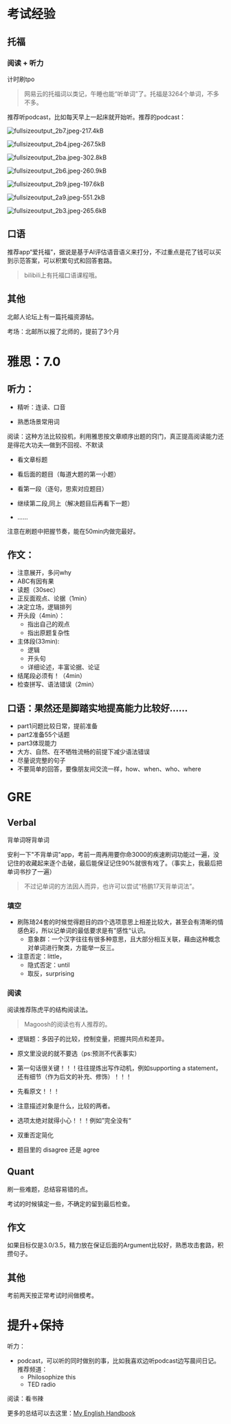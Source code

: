 # 考试经验

## 托福 

### 阅读 + 听力

计时刷tpo

 > 网易云的托福词以类记，午睡也能“听单词”了。托福是3264个单词，不多不多。

 推荐听podcast，比如每天早上一起床就开始听。推荐的podcast：

 ![fullsizeoutput_2b7.jpeg-217.4kB][2]

 ![fullsizeoutput_2b4.jpeg-267.5kB][3]

 ![fullsizeoutput_2ba.jpeg-302.8kB][4]

 ![fullsizeoutput_2b6.jpeg-260.9kB][5]

 ![fullsizeoutput_2b9.jpeg-197.6kB][6]

 ![fullsizeoutput_2a9.jpeg-551.2kB][7]

![fullsizeoutput_2b3.jpeg-265.6kB][8]

## 口语

推荐app“爱托福”，据说是基于AI评估语音语义来打分，不过重点是花了钱可以买到示范答案，可以积累句式和回答套路。

> bilibili上有托福口语课程哦。

## 其他

北邮人论坛上有一篇托福资源帖。

考场：北邮所以报了北师的，提前了3个月

# 雅思：7.0

## 听力：

- 精听：连读、口音

- 熟悉场景常用词

阅读：这种方法比较投机，利用雅思按文章顺序出题的窍门，真正提高阅读能力还是得花大功夫—做到不回视、不默读

- 看文章标题

- 看后面的题目（每道大题的第一小题）

- 看第一段（逐句，思索对应题目）

- 继续第二段,同上（解决题目后再看下一题）
- ……

注意在刷题中把握节奏，能在50min内做完最好。

## 作文：

- 注意展开，多问why
- ABC有因有果
- 读题（30sec）
- 正反面观点、论据（1min）
- 决定立场，逻辑排列
- 开头段（4min）：
    - 指出自己的观点
    - 指出原题复杂性
- 主体段(33min):
    - 逻辑
    - 开头句
    - 详细论述，丰富论据、论证
- 结尾段必须有！（4min）
- 检查拼写、语法错误（2min）

## 口语：果然还是脚踏实地提高能力比较好……

- part1问题比较日常，提前准备
- part2准备55个话题
- part3体现能力
- 大方、自然、在不牺牲流畅的前提下减少语法错误
- 尽量说完整的句子
- 不要简单的回答，要像朋友间交流一样，how、when、who、where

# GRE

## Verbal

背单词呀背单词

安利一下"不背单词"app，考前一周再用要你命3000的疾速刷词功能过一遍，没记住的收藏起来逐个击破，最后能保证记住90%就很有戏了。（事实上，我最后把单词书抄了一遍）

> 不过记单词的方法因人而异，也许可以尝试“杨鹏17天背单词法”。

### 填空

- 刷陈琦24套的时候觉得题目的四个选项意思上相差比较大，甚至会有清晰的情感色彩，所以记单词的最低要求是有”感性“认识。
    - 意象群：一个汉字往往有很多种意思，且大部分相互关联，藉由这种概念对单词进行聚类，方能举一反三。
- 注意否定：little，
    - 隐式否定：until
    - 取反，surprising

### 阅读

阅读推荐陈虎平的结构阅读法。

> Magoosh的阅读也有人推荐的。

- 逻辑题：多因子的比较，控制变量，把握共同点和差异。

- 原文里没说的就不要选（ps:预测不代表事实）

- 第一句话很关键！！！往往提炼出写作动机，例如supporting a statement，还有细节（作为后文的补充、修饰）！！！

- 先看原文！！！

- 注意描述对象是什么，比较的两者。

- 选项太绝对就得小心！！！例如”完全没有“

- 双重否定简化

- 题目里的 disagree 还是 agree


## Quant

刷一些难题，总结容易错的点。

考试的时候镇定一些，不确定的留到最后检查。

## 作文

如果目标仅是3.0/3.5，精力放在保证后面的Argument比较好，熟悉攻击套路，积攒句子。

## 其他

考前两天按正常考试时间做模考。

# 提升+保持

听力：

- podcast，可以听的同时做别的事，比如我喜欢边听podcast边写晨间日记。推荐频道：
    - Philosophize this
    - TED radio

阅读：看书辣

更多的总结可以去这里：[My English Handbook][9]


  [1]: http://static.zybuluo.com/sixijinling/3sk4g793smuxglcbjhv71u3e/image_1c8uj7u1rtnk1u7hh5ki23sdh19.png
  [2]: http://static.zybuluo.com/sixijinling/l0yzq8d1dxs58o9ohwnchytb/fullsizeoutput_2b7.jpeg
  [3]: http://static.zybuluo.com/sixijinling/5b934x0cdhzqyn9jwqjqcg4i/fullsizeoutput_2b4.jpeg
  [4]: http://static.zybuluo.com/sixijinling/bm8mz9ofc7bpef0nlfaucw1v/fullsizeoutput_2ba.jpeg
  [5]: http://static.zybuluo.com/sixijinling/1fpu0tzrv5poca30ope9sif9/fullsizeoutput_2b6.jpeg
  [6]: http://static.zybuluo.com/sixijinling/9zxqnhx9pr481jegwc8v5g94/fullsizeoutput_2b9.jpeg
  [7]: http://static.zybuluo.com/sixijinling/zsiva1y9atxhqhs8rhfyuu07/fullsizeoutput_2a9.jpeg
  [8]: http://static.zybuluo.com/sixijinling/nvb81z0p4u9i5wpr5f93olsk/fullsizeoutput_2b3.jpeg
  [9]: http://rowl1ng.com/mybook/README%204.html
